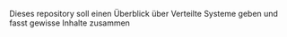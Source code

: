Dieses repository soll einen Überblick über Verteilte Systeme geben und fasst gewisse Inhalte zusammen
